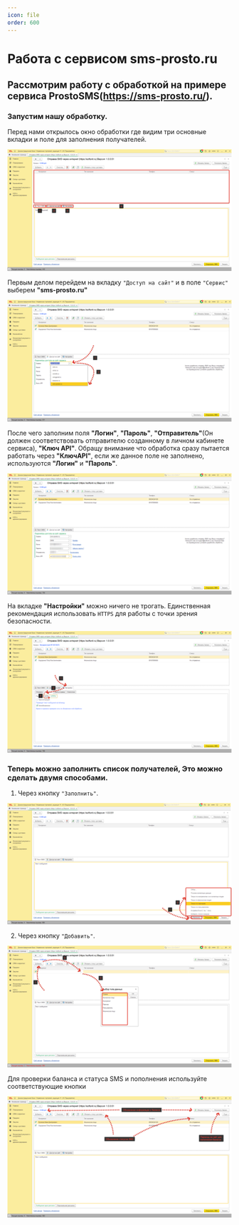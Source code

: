 ```yaml
---
icon: file
order: 600
---
```


# Работа с сервисом sms-prosto.ru

## Рассмотрим работу с обработкой на примере сервиса ProstoSMS(https://sms-prosto.ru/).

### Запустим нашу обработку.  
Перед нами открылось окно обработки где видим три основные вкладки и поле для заполнения получателей.

![Окно обработки](./static/01_sms_posto.png)

Первым делом перейдем на вкладку `"Доступ на сайт"` и в поле `"Сервис"` выберем **"sms-prosto.ru"**

![Выбор сервиса](./static/02_sms_posto.png)

После чего заполним  поля **"Логин"**, **"Пароль"**, **"Отправитель"**(Он должен соответствовать отправителю созданному в личном кабинете сервиса), **"Ключ API"**. Обращу внимание что обработка сразу пытается работать через **"КлючAPI"**, если же данное поле не заполнено, используются **"Логин"** и **"Пароль"**.

![Заполнение полей](./static/03_sms_posto.png)

На вкладке **"Настройки"** можно ничего не трогать. Единственная рекомендация использовать `HTTPS` для работы с точки зрения безопасности.

![Выбор сервиса](./static/04_sms_posto.png)

### Теперь можно заполнить список получателей, Это можно сделать двумя способами.

1. Через кнопку `"Заполнить"`.

![Заполнение текста сообщения](./static/05_sms_posto.png)

2. Через кнопку `"Добавить"`.

![Отправка смс](./static/06_sms_posto.png)

Для проверки баланса и статуса SMS  и пополнения используйте соответствующие кнопки

![Отправка смс](./static/07_sms_posto.png)

